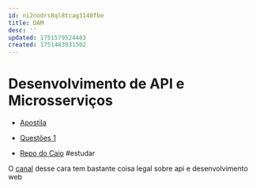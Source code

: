 ```yaml
---
id: ni2nodrs8ql8tcag3140fbe
title: DAM
desc: ''
updated: 1751579524483
created: 1751483931502
---
```

# Desenvolvimento de API e Microsserviços

- [Apostila](./APOSTILAS/DAM.typ)

- [Questões 1](/QUESTOES/DAM-1.typ)

- [Repo do Caio](https://github.com/caio-ireno/API-s-Python) #estudar

O [canal](https://www.youtube.com/@DaveGrayTeachesCode) desse cara tem bastante coisa legal sobre api e desenvolvimento web
